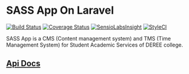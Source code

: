 # SASS App On Laravel
[![Build Status](https://travis-ci.org/sass-team/sass-laravel.svg?branch=master)](https://travis-ci.org/sass-team/sass-laravel)
[![Coverage Status](https://coveralls.io/repos/github/sass-team/sass-laravel/badge.svg?branch=master)](https://coveralls.io/github/sass-team/sass-laravel?branch=master)
[![SensioLabsInsight](https://insight.sensiolabs.com/projects/a511093c-5f9a-4784-900e-1c046f11dc8a/mini.png)](https://insight.sensiolabs.com/projects/a511093c-5f9a-4784-900e-1c046f11dc8a)
[![StyleCI](https://styleci.io/repos/54259754/shield)](https://styleci.io/repos/54259754)

SASS App is a CMS (Content management system) and TMS (Time Management System) for Student Academic Services of DEREE college.  


## [Api Docs](http://sass-stage.herokuapp.com/apidoc)

